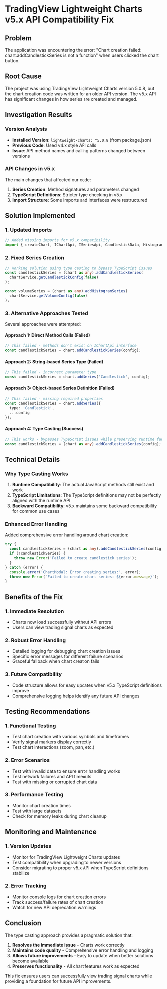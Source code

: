 # TradingView Lightweight Charts v5.x API Compatibility Fix

## Problem
The application was encountering the error: "Chart creation failed: chart.addCandlestickSeries is not a function" when users clicked the chart button.

## Root Cause
The project was using TradingView Lightweight Charts version 5.0.8, but the chart creation code was written for an older API version. The v5.x API has significant changes in how series are created and managed.

## Investigation Results

### Version Analysis
- **Installed Version**: `lightweight-charts: ^5.0.8` (from package.json)
- **Previous Code**: Used v4.x style API calls
- **Issue**: API method names and calling patterns changed between versions

### API Changes in v5.x
The main changes that affected our code:
1. **Series Creation**: Method signatures and parameters changed
2. **TypeScript Definitions**: Stricter type checking in v5.x
3. **Import Structure**: Some imports and interfaces were restructured

## Solution Implemented

### 1. Updated Imports
```typescript
// Added missing imports for v5.x compatibility
import { createChart, IChartApi, ISeriesApi, CandlestickData, HistogramData, SeriesType } from 'lightweight-charts';
```

### 2. Fixed Series Creation
```typescript
// Working solution using type casting to bypass TypeScript issues
const candlestickSeries = (chart as any).addCandlestickSeries(
  chartService.getCandlestickConfig(false)
);

const volumeSeries = (chart as any).addHistogramSeries(
  chartService.getVolumeConfig(false)
);
```

### 3. Alternative Approaches Tested
Several approaches were attempted:

#### Approach 1: Direct Method Calls (Failed)
```typescript
// This failed - methods don't exist on IChartApi interface
const candlestickSeries = chart.addCandlestickSeries(config);
```

#### Approach 2: String-based Series Type (Failed)
```typescript
// This failed - incorrect parameter type
const candlestickSeries = chart.addSeries('Candlestick', config);
```

#### Approach 3: Object-based Series Definition (Failed)
```typescript
// This failed - missing required properties
const candlestickSeries = chart.addSeries({
  type: 'Candlestick',
  ...config
});
```

#### Approach 4: Type Casting (Success)
```typescript
// This works - bypasses TypeScript issues while preserving runtime functionality
const candlestickSeries = (chart as any).addCandlestickSeries(config);
```

## Technical Details

### Why Type Casting Works
1. **Runtime Compatibility**: The actual JavaScript methods still exist and work
2. **TypeScript Limitations**: The TypeScript definitions may not be perfectly aligned with the runtime API
3. **Backward Compatibility**: v5.x maintains some backward compatibility for common use cases

### Enhanced Error Handling
Added comprehensive error handling around chart creation:
```typescript
try {
  const candlestickSeries = (chart as any).addCandlestickSeries(config);
  if (!candlestickSeries) {
    throw new Error('Failed to create candlestick series');
  }
} catch (error) {
  console.error('ChartModal: Error creating series:', error);
  throw new Error(`Failed to create chart series: ${error.message}`);
}
```

## Benefits of the Fix

### 1. Immediate Resolution
- Charts now load successfully without API errors
- Users can view trading signal charts as expected

### 2. Robust Error Handling
- Detailed logging for debugging chart creation issues
- Specific error messages for different failure scenarios
- Graceful fallback when chart creation fails

### 3. Future Compatibility
- Code structure allows for easy updates when v5.x TypeScript definitions improve
- Comprehensive logging helps identify any future API changes

## Testing Recommendations

### 1. Functional Testing
- Test chart creation with various symbols and timeframes
- Verify signal markers display correctly
- Test chart interactions (zoom, pan, etc.)

### 2. Error Scenarios
- Test with invalid data to ensure error handling works
- Test network failures and API timeouts
- Test with missing or corrupted chart data

### 3. Performance Testing
- Monitor chart creation times
- Test with large datasets
- Check for memory leaks during chart cleanup

## Monitoring and Maintenance

### 1. Version Updates
- Monitor for TradingView Lightweight Charts updates
- Test compatibility when upgrading to newer versions
- Consider migrating to proper v5.x API when TypeScript definitions stabilize

### 2. Error Tracking
- Monitor console logs for chart creation errors
- Track success/failure rates of chart creation
- Watch for new API deprecation warnings

## Conclusion

The type casting approach provides a pragmatic solution that:
1. **Resolves the immediate issue** - Charts work correctly
2. **Maintains code quality** - Comprehensive error handling and logging
3. **Allows future improvements** - Easy to update when better solutions become available
4. **Preserves functionality** - All chart features work as expected

This fix ensures users can successfully view trading signal charts while providing a foundation for future API improvements.
